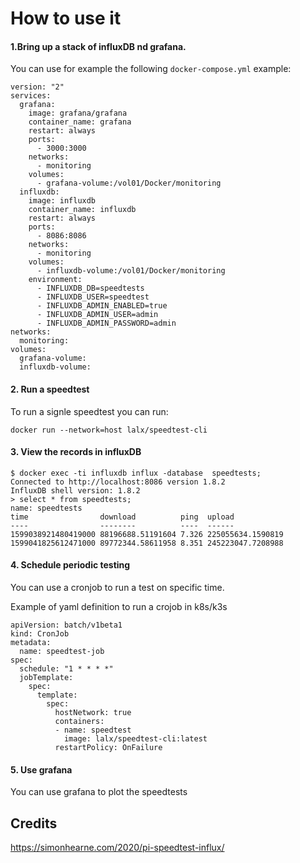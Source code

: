 # How to use it 

#### 1.Bring up a stack of influxDB nd grafana.
You can use for example the following `docker-compose.yml` example:
```
version: "2"
services:
  grafana:
    image: grafana/grafana
    container_name: grafana
    restart: always
    ports:
      - 3000:3000
    networks:
      - monitoring
    volumes:
      - grafana-volume:/vol01/Docker/monitoring
  influxdb:
    image: influxdb
    container_name: influxdb
    restart: always
    ports:
      - 8086:8086
    networks:
      - monitoring
    volumes:
      - influxdb-volume:/vol01/Docker/monitoring
    environment:
      - INFLUXDB_DB=speedtests
      - INFLUXDB_USER=speedtest
      - INFLUXDB_ADMIN_ENABLED=true
      - INFLUXDB_ADMIN_USER=admin
      - INFLUXDB_ADMIN_PASSWORD=admin 
networks:
  monitoring:
volumes:
  grafana-volume:
  influxdb-volume:

```

#### 2. Run a speedtest 
To run a signle speedtest you can run:
```
docker run --network=host lalx/speedtest-cli
```
#### 3. View the records in influxDB

```
$ docker exec -ti influxdb influx -database  speedtests;
Connected to http://localhost:8086 version 1.8.2
InfluxDB shell version: 1.8.2
> select * from speedtests;
name: speedtests
time                download          ping  upload
----                --------          ----  ------
1599038921480419000 88196688.51191604 7.326 225055634.1590819
1599041825612471000 89772344.58611958 8.351 245223047.7208988
```

#### 4. Schedule periodic testing

You can use a cronjob to run a test on specific time.

Example of yaml definition to run a  crojob in k8s/k3s
```
apiVersion: batch/v1beta1
kind: CronJob
metadata:
  name: speedtest-job
spec:
  schedule: "1 * * * *"
  jobTemplate:
    spec:
      template:
        spec:
          hostNetwork: true
          containers:
          - name: speedtest
            image: lalx/speedtest-cli:latest
          restartPolicy: OnFailure
```

#### 5. Use grafana 

You can use grafana to plot the speedtests 


## Credits
https://simonhearne.com/2020/pi-speedtest-influx/
